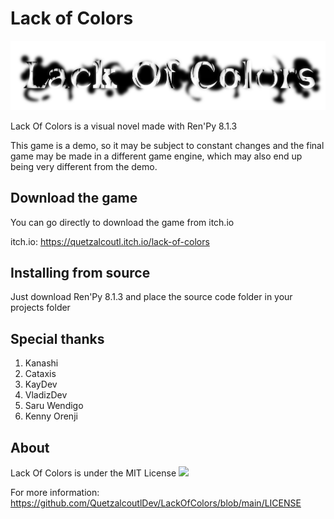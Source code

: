 # Lack of Colors

![](https://github.com/QuetzalcoutlDev/LackOfColors/blob/main/game/gui/Logo.png?raw=true)

Lack Of Colors is a visual novel made with Ren'Py 8.1.3

This game is a demo, so it may be subject to constant changes and the final game may be made in a different game engine, which may also end up being very different from the demo.

## Download the game

You can go directly to download the game from itch.io

itch.io: https://quetzalcoutl.itch.io/lack-of-colors

## Installing from source

Just download Ren'Py 8.1.3 and place the source code folder in your projects folder

## Special thanks

1. Kanashi
2. Cataxis
3. KayDev
4. VladizDev
5. Saru Wendigo
6. Kenny Orenji

## About

Lack Of Colors is under the MIT License
![](https://upload.wikimedia.org/wikipedia/commons/0/0c/MIT_logo.svg)

For more information: https://github.com/QuetzalcoutlDev/LackOfColors/blob/main/LICENSE